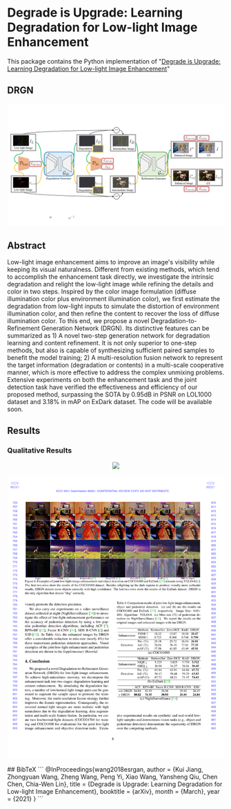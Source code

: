 # Degrade is Upgrade: Learning Degradation for Low-light Image Enhancement

This package contains the Python implementation of "[Degrade is Upgrade: Learning Degradation for Low-light Image Enhancement](https://arxiv.org/pdf/2103.10621.pdf)"

## DRGN
<p align="center">
  <img src="DRGN/img/framework.pdf">
</p>

## Abstract
Low-light image enhancement aims to improve an image's visibility while keeping its visual naturalness. Different from existing methods, which tend to accomplish the enhancement task directly, we investigate the intrinsic degradation and relight the low-light image while refining the details and color in two steps. Inspired by the color image formulation (diffuse illumination color plus environment illumination color), we first estimate the degradation from low-light inputs to simulate the distortion of environment illumination color, and then refine the content to recover the loss of diffuse illumination color. To this end, we propose a novel Degradation-to-Refinement Generation Network (DRGN). Its distinctive features can be summarized as 1) A novel two-step generation network for degradation learning and content refinement. It is not only superior to one-step methods, but also is capable of synthesizing sufficient paired samples to benefit the model training; 2) A multi-resolution fusion network to represent the target information (degradation or contents) in a multi-scale cooperative manner, which is more effective to address the complex unmixing problems. Extensive experiments on both the enhancement task and the joint detection task have verified the effectiveness and efficiency of our proposed method, surpassing the SOTA by 0.95dB in PSNR on LOL1000 dataset and 3.18\% in mAP on ExDark dataset. The code will be available soon.

## Results
### Qualitative Results
<p align="center">
  <img src="DRGN/img/Qualitative Results1.pdf">
</p>
<p align="center">
  <img src="DRGN/img/Qualitative Results2.pdf">
</p>
## BibTeX
```
 @InProceedings{wang2018esrgan,
        author = {Kui Jiang, Zhongyuan Wang, Zheng Wang, Peng Yi, Xiao Wang, Yansheng Qiu, Chen Chen, Chia-Wen Lin},
        title = {Degrade is Upgrade: Learning Degradation for Low-light Image Enhancement},
        booktitle = {arXiv},
        month = {March},
        year = {2021}
    }
```

